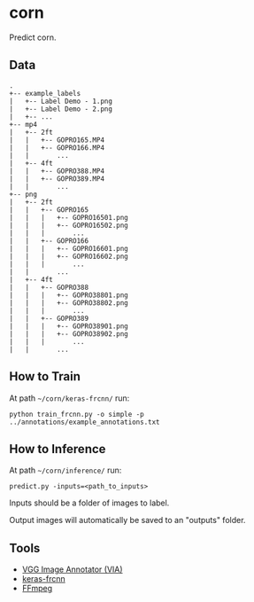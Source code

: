 # corn
Predict corn.

## Data

```
.
+-- example_labels
|   +-- Label Demo - 1.png
|   +-- Label Demo - 2.png
|   +-- ...
+-- mp4
|   +-- 2ft
|   |   +-- GOPRO165.MP4
|   |   +-- GOPRO166.MP4
|   |       ...
|   +-- 4ft
|   |   +-- GOPRO388.MP4
|   |   +-- GOPRO389.MP4
|   |       ...
+-- png
|   +-- 2ft
|   |   +-- GOPRO165
|   |   |   +-- GOPRO16501.png
|   |   |   +-- GOPRO16502.png
|   |   |       ...
|   |   +-- GOPRO166
|   |   |   +-- GOPRO16601.png
|   |   |   +-- GOPRO16602.png
|   |   |       ...
|   |       ...
|   +-- 4ft
|   |   +-- GOPRO388
|   |   |   +-- GOPRO38801.png
|   |   |   +-- GOPRO38802.png
|   |   |       ...
|   |   +-- GOPRO389
|   |   |   +-- GOPRO38901.png
|   |   |   +-- GOPRO38902.png
|   |   |       ...
|   |       ...
```

## How to Train

At path `~/corn/keras-frcnn/` run:

`python train_frcnn.py -o simple -p ../annotations/example_annotations.txt`


## How to Inference

At path `~/corn/inference/` run:

`predict.py -inputs=<path_to_inputs>`

Inputs should be a folder of images to label.

Output images will automatically be saved to an "outputs" folder.

## Tools

- [VGG Image Annotator (VIA)](www.robots.ox.ac.uk/~vgg/software/via/)
- [keras-frcnn](https://github.com/kbardool/keras-frcnn)
- [FFmpeg](https://www.ffmpeg.org/)

